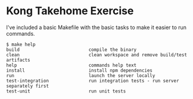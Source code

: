 # Kong Takehome Exercise

I've included a basic Makefile with the basic tasks to make it easier to run commands.

```
$ make help
build                          compile the binary
clean                          clean workspace and remove build/test artifacts
help                           commands help text
install                        install npm dependencies
run                            launch the server locally
test-integration               run integration tests - run server separately first
test-unit                      run unit tests
```
